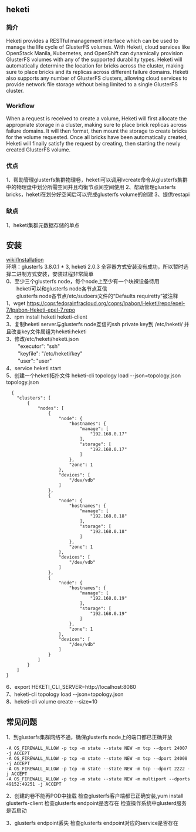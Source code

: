 ## heketi   
### 简介  
Heketi provides a RESTful management interface which can be used to manage the life cycle of GlusterFS volumes.  With Heketi, cloud services like OpenStack Manila, Kubernetes, and OpenShift can dynamically provision GlusterFS volumes with any of the supported durability types.  Heketi will automatically determine the location for bricks across the cluster, making sure to place bricks and its replicas across different failure domains.  Heketi also supports any number of GlusterFS clusters, allowing cloud services to provide network file storage without being limited to a single GlusterFS cluster.  
### Workflow  
When a request is received to create a volume, Heketi will first allocate the appropriate storage in a cluster, making sure to place brick replicas across failure domains.  It will then format, then mount the storage to create bricks for the volume requested.  Once all bricks have been automatically created, Heketi will finally satisfy the request by creating, then starting the newly created GlusterFS volume.  

### 优点
1、帮助管理glusterfs集群物理卷，heketi可以调用lvcreate命令从glusterfs集群中的物理盘中划分所需空间并且均衡节点间空间使用
2、帮助管理glusterfs bricks，heketi在划分好空间后可以完成glusterfs volume的创建
3、提供restapi

### 缺点
1、heketi集群元数据存储的单点

## 安装  
[wiki/Installation](https://github.com/heketi/heketi/wiki/Installation)  
环境：glusterfs 3.8.0.1 * 3, heketi 2.0.3
全容器方式安装没有成功，所以暂时选择二进制方式安装，安装过程非常简单  
0、至少三个glusterfs node，每个node上至少有一个块裸设备待用  
　　heketi可以和glusterfs node各节点互信  
　　glusterfs node各节点/etc/sudoers文件的“Defaults    requiretty”被注释  
1、wget https://copr.fedorainfracloud.org/coprs/lpabon/Heketi/repo/epel-7/lpabon-Heketi-epel-7.repo  
2、rpm install heketi heketi-client  
3、复制heketi server与glusterfs node互信的ssh private key到 /etc/heketi/ 并且改变key文件属组为heketi:heketi  
3、修改/etc/heketi/heketi.json  
  　　    "executor": "ssh"  
   　　   "keyfile": "/etc/heketi/key"  
   　　   "user": "user"  
4、service heketi start  
5、创建一个heketi拓扑文件  heketi-cli topology load --json=topology.json
   topology.json  
```  
  {  
    "clusters": [  
        {  
            "nodes": [  
                {  
                    "node": {  
                        "hostnames": {  
                            "manage": [  
                                "192.168.0.17"  
                            ],  
                            "storage": [  
                                "192.168.0.17"  
                            ]  
                        },  
                        "zone": 1  
                    },  
                    "devices": [  
                        "/dev/vdb"  
                    ]  
                },  
                {  
                    "node": {  
                        "hostnames": {  
                            "manage": [  
                                "192.168.0.18"  
                            ],  
                            "storage": [  
                                "192.168.0.18"  
                            ]  
                        },  
                        "zone": 1  
                    },  
                    "devices": [  
                        "/dev/vdb"  
                    ]  
                },  
                {  
                    "node": {  
                        "hostnames": {  
                            "manage": [  
                                "192.168.0.19"  
                            ],  
                            "storage": [  
                                "192.168.0.19"  
                            ]  
                        },  
                        "zone": 1  
                    },  
                    "devices": [  
                        "/dev/vdb"  
                    ]  
                }  
            ]  
        }  
    ]  
}  
```   
6、export HEKETI_CLI_SERVER=http://localhost:8080   
7、heketi-cli topology load --json=topology.json  
8、heketi-cli volume create --size=10  

## 常见问题
1、到glusterfs集群网络不通，确保glusterfs node上的端口都已正确开放
```
-A OS_FIREWALL_ALLOW -p tcp -m state --state NEW -m tcp --dport 24007 -j ACCEPT
-A OS_FIREWALL_ALLOW -p tcp -m state --state NEW -m tcp --dport 24008 -j ACCEPT
-A OS_FIREWALL_ALLOW -p tcp -m state --state NEW -m tcp --dport 2222 -j ACCEPT
-A OS_FIREWALL_ALLOW -p tcp -m state --state NEW -m multiport --dports 49152:49251 -j ACCEPT
```

2、创建的卷不能再POD中挂载
检查glusterfs客户端都已正确安装,yum install glusterfs-client
检查glusterfs endpoint是否存在
检查操作系统中glusterd服务是否启动

3、glusterfs endpoint丢失
检查glusterfs endpoint对应的service是否存在

